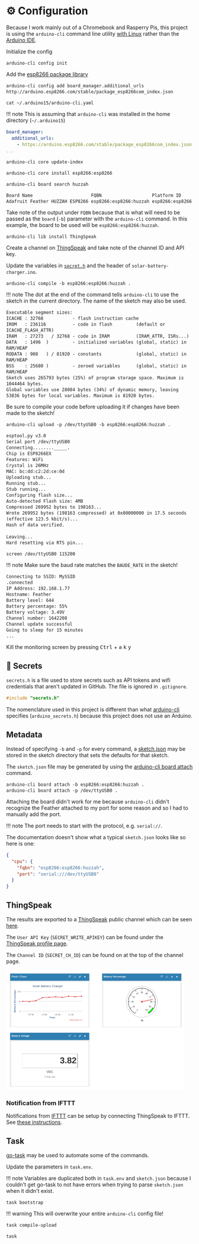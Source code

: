 # :gear: Configuration

Because I work mainly out of a Chromebook and Rasperry Pis, this project is using the `arduino-cli` command line utility
[with Linux](https://support.google.com/chromebook/answer/9145439?hl=en) rather than the
[Arduino IDE](https://www.arduino.cc/en/software).

Initialize the config

```shell
arduino-cli config init
```

Add the [esp8266 package library](https://github.com/esp8266/Arduino)

```shell
arduino-cli config add board_manager.additional_urls http://arduino.esp8266.com/stable/package_esp8266com_index.json
```


```shell title="Check that the update addition was successful."
cat ~/.arduino15/arduino-cli.yaml
```
!!! note
    This is assuming that `arduino-cli` was installed in the home directory (`~/.arduino15`)

```yaml title="~/.arduino15/arduino-cli.yaml"
board_manager:
  additional_urls:
    - https://arduino.esp8266.com/stable/package_esp8266com_index.json
...
```

```shell title="Update the core index"
arduino-cli core update-index
```

```shell title="Install the esp8266 core"
arduino-cli core install esp8266:esp8266
```

```shell title="Search for the huzzah board"
arduino-cli board search huzzah
```

```shell title="Typical Output"
Board Name                      FQBN                   Platform ID
Adafruit Feather HUZZAH ESP8266 esp8266:esp8266:huzzah esp8266:esp8266
```

Take note of the output under `FQBN` because that is what will need to be passed as the `board` (`-b`) parameter with the `arduino-cli` command.
In this example, the board to be used will be `esp8266:esp8266:huzzah`.

```shell title="Install the ThingSpeak library"
arduino-cli lib install ThingSpeak
```

Create a channel on [ThingSpeak](#thingspeak) and take note of the channel ID and API key.

Update the variables in [`secret.h`](#key-secrets) and the header of `solar-battery-charger.ino`.


```shell title="Compile the sketch"
arduino-cli compile -b esp8266:esp8266:huzzah .
```
!!! note
    The dot at the end of the command tells `arduino-cli` to use the sketch in the current directory. The name of the sketch may also be used.

```shell title="Typical Output"
Executable segment sizes:
ICACHE : 32768           - flash instruction cache
IROM   : 236116          - code in flash         (default or ICACHE_FLASH_ATTR)
IRAM   : 27273   / 32768 - code in IRAM          (IRAM_ATTR, ISRs...)
DATA   : 1496  )         - initialized variables (global, static) in RAM/HEAP
RODATA : 908   ) / 81920 - constants             (global, static) in RAM/HEAP
BSS    : 25680 )         - zeroed variables      (global, static) in RAM/HEAP
Sketch uses 265793 bytes (25%) of program storage space. Maximum is 1044464 bytes.
Global variables use 28084 bytes (34%) of dynamic memory, leaving 53836 bytes for local variables. Maximum is 81920 bytes.
```

Be sure to compile your code before uploading it if changes have been made to the sketch!

```shell title="Upload the sketch to the Feather"
arduino-cli upload -p /dev/ttyUSB0 -b esp8266:esp8266:huzzah .
```

```shell title="Typical Output"
esptool.py v3.0
Serial port /dev/ttyUSB0
Connecting........_____.
Chip is ESP8266EX
Features: WiFi
Crystal is 26MHz
MAC: bc:dd:c2:2d:ce:0d
Uploading stub...
Running stub...
Stub running...
Configuring flash size...
Auto-detected Flash size: 4MB
Compressed 269952 bytes to 198163...
Wrote 269952 bytes (198163 compressed) at 0x00000000 in 17.5 seconds (effective 123.5 kbit/s)...
Hash of data verified.

Leaving...
Hard resetting via RTS pin...
```

```shell title="Monitor serial connection using GNU Screen"
screen /dev/ttyUSB0 115200
```

!!! note
    Make sure the baud rate matches the `BAUDE_RATE` in the sketch!

```shell title="Typical Output"
Connecting to SSID: MySSID
.connected
IP Address: 192.168.1.77
Hostname: Feather
Battery level: 644
Battery percentage: 55%
Battery voltage: 3.49V
Channel number: 1642208
Channel update successful
Going to sleep for 15 minutes
...
```

Kill the monitoring screen by pressing <kbd>Ctrl</kbd> + <kbd>a</kbd> <kbd>k</kbd> <kbd>y</kbd>

## :key: Secrets

`secrets.h` is a file used to store secrets such as API tokens and wifi
credentials that aren't updated in GitHub. The file is ignored in `.gitignore`.


```C++ title="Secrets can be used in sketches"
#include "secrets.h"
```

The nomenclature used in this project is different than what [arduino-cli](https://arduino.github.io/arduino-cli/0.20/sketch-specification/#secrets)
specifies (`arduino_secrets.h`) because this project does not use an Arduino.

## Metadata

Instead of specifying `-b` and `-p` for every command, a [sketch.json](https://arduino.github.io/arduino-cli/0.20/sketch-specification/#metadata) may be stored in the sketch directory
that sets the defaults for that sketch.

The `sketch.json` file may be generated by using the [arduino-cli board attach](https://arduino.github.io/arduino-cli/0.20/commands/arduino-cli_board_attach/) command.

```shell
arduino-cli board attach -b esp8266:esp8266:huzzah .
arduino-cli board attach -p /dev/ttyUSB0 .
```

Attaching the board didn't work for me because `arduino-cli` didn't recognize
the Feather attached to my port for some reason and so I had to manually add
the port.

!!! note
    The port needs to start with the protocol, e.g. `serial://`.

The documentation doesn't show what a typical `sketch.json` looks like so here is one:

```json title="sketch.json"
{
  "cpu": {
    "fqbn": "esp8266:esp8266:huzzah",
    "port": "serial:///dev/ttyUSB0"
  }
}
```

## ThingSpeak

The results are exported to a [ThingSpeak](https://thingspeak.com/) public channel which can be seen [here](https://thingspeak.com/channels/1642208).

The `User API Key` (`SECRET_WRITE_APIKEY`) can be found under the [ThingSpeak profile page](https://thingspeak.com/account/profile).

The `Channel ID` (`SECRET_CH_ID`) can be found on at the top of the channel page.

<img src="../assets/images/thingspeak.png" width="480">

### Notification from IFTTT

Notifications from [IFTTT](https://ifttt.com/) can be setup by connecting ThingSpeak to IFTTT. See [these instructions](https://www.mathworks.com/help/thingspeak/use-ifttt-to-send-text-message-notification.html).

## Task

[go-task](https://github.com/go-task/task) may be used to automate some of the commands.

Update the parameters in `task.env`.

!!! note
    Variables are duplicated both in `task.env` and `sketch.json` because I couldn't get
    go-task to not have errors when trying to parse `sketch.json` when it didn't exist.

```shell title="Bootstrap the entire environment (not including the installation of arduino-cli)"
task bootstrap
```

!!! warning
    This will overwrite your entire `arduino-cli` config file!

```shell title="Compile, upload, and monitor the sketch."
task compile-upload
```

```shell title="Get a list of all of the commands."
task
```
